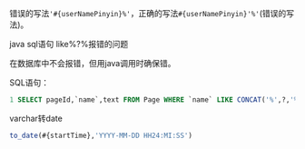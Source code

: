 错误的写法`'#{userNamePinyin}%'`，正确的写法`#{userNamePinyin}'%'`(错误的写法)。





java sql语句 like%?%报错的问题

在数据库中不会报错，但用java调用时确保错。

SQL语句：

```sql
1 SELECT pageId,`name`,text FROM Page WHERE `name` LIKE CONCAT('%',?,'%')
```



varchar转date

```sql
to_date(#{startTime},'YYYY-MM-DD HH24:MI:SS')
```

